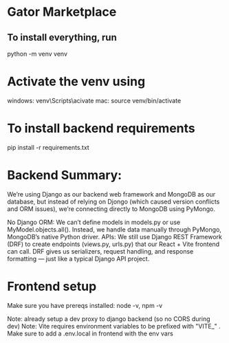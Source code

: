 # Gator Marketplace

## To install everything, run 
python -m venv venv

# Activate the venv using
windows: venv\Scripts\acivate
mac: source venv/bin/activate
# To install backend requirements
pip install -r requirements.txt

# Backend Summary:
We’re using Django as our backend web framework and MongoDB as our database, but instead of relying on Djongo (which caused version conflicts and ORM issues), we’re connecting directly to MongoDB using PyMongo.

No Django ORM:
We can’t define models in models.py or use MyModel.objects.all().
Instead, we handle data manually through PyMongo, MongoDB’s native Python driver.
APIs:
We still use Django REST Framework (DRF) to create endpoints (views.py, urls.py) that our React + Vite frontend can call.
DRF gives us serializers, request handling, and response formatting — just like a typical Django API project.

# Frontend setup
Make sure you have prereqs installed: node -v, npm -v

Note: already setup a dev proxy to django backend (so no CORS during dev)
Note: Vite requires environment variables to be prefixed with "VITE_" . Make sure to add a .env.local in frontend with the env vars


